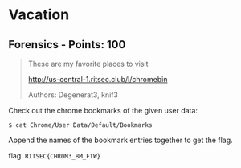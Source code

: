 # Vacation

## Forensics - Points: 100

> These are my favorite places to visit
>
> 
>
> http://us-central-1.ritsec.club/l/chromebin
>
> 
>
> Authors: Degenerat3, knif3
>

Check out the chrome bookmarks of the given user data:

	$ cat Chrome/User Data/Default/Bookmarks

Append the names of the bookmark entries together to get the flag.

flag: `RITSEC{CHR0M3_BM_FTW}`